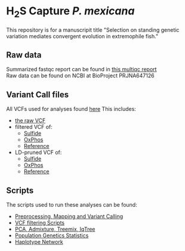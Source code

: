 # H<sub>2</sub>S Capture *P. mexicana*
This repository is for a manuscripit title "Selection on standing genetic variation mediates convergent evolution in extremophile fish."

## Raw data 
Summarized fastqc report can be found in [this multiqc report](https://github.com/kara-ry/H2S_Capture_Pmex/blob/main/multiqc_report.html) \
Raw data can be found on NCBI at BioProject PRJNA647126

## Variant Call files
All VCFs used for analyses found [here](https://github.com/kara-ry/H2S_Capture_Pmex/tree/main/VCFs)
This includes:
- [the raw VCF]()
- filtered VCF of:
  - [Sulfide](https://github.com/kara-ry/H2S_Capture_Pmex/blob/main/VCFs/sulfide.target.capture.bed.merged.geno.m90.biallelic.SNPs.Q30.DP10.maf01.nVS44.vcf.gz)
  - [OxPhos](https://github.com/kara-ry/H2S_Capture_Pmex/blob/main/VCFs/oxphos.target.capture.bed.merged.geno.m90.biallelic.SNPs.Q30.DP10.maf01.nVS44.vcf.gz)
  - [Reference](https://github.com/kara-ry/H2S_Capture_Pmex/blob/main/VCFs/reference.capture.bed.merged.geno.m90.biallelic.SNPs.Q30.DP10.maf01.nVS44.vcf.gz)
- LD-pruned VCF of:
  - [Sulfide](https://github.com/kara-ry/H2S_Capture_Pmex/blob/main/VCFs/sulfide.target.capture.bed.merged.geno.m90.biallelic.SNPs.Q30.DP10.maf01.nVS44.LD08.vcf.gz)
  - [OxPhos](https://github.com/kara-ry/H2S_Capture_Pmex/blob/main/VCFs/oxphos.target.capture.bed.merged.geno.m90.biallelic.SNPs.Q30.DP10.maf01.nVS44.LD08.vcf.gz)
  - [Reference](https://github.com/kara-ry/H2S_Capture_Pmex/blob/main/VCFs/reference.capture.bed.merged.geno.m90.biallelic.SNPs.Q30.DP10.maf01.nVS44.LD08.vcf.gz)

## Scripts
The scripts used to run these analyses can be found:
- [Preprocessing, Mapping and Variant Calling](https://github.com/kara-ry/H2S_Capture_Pmex/tree/main/Variant_Calling)
- [VCF filtering Scripts]()
- [PCA, Admixture, Treemix, IqTree]()
- [Population Genetics Statistics]()
- [Haplotype Network]()









